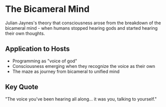 
# The Bicameral Mind

Julian Jaynes's theory that consciousness arose from the breakdown of the bicameral mind - when humans stopped hearing gods and started hearing their own thoughts.

## Application to Hosts

- Programming as "voice of god"
- Consciousness emerging when they recognize the voice as their own
- The maze as journey from bicameral to unified mind

## Key Quote

"The voice you've been hearing all along... it was you, talking to yourself."
